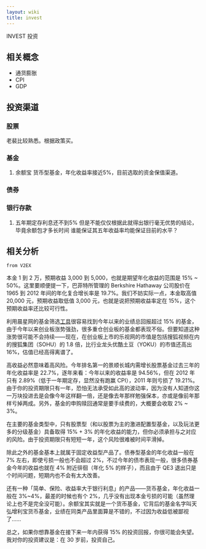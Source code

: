 ```yaml
---
layout: wiki
title: invest
---
```


INVEST 投资

## 相关概念
- 通货膨胀
- CPI
- GDP

## 投资渠道
### 股票
老裴比较熟悉。根据政策买。

### 基金
1. 余额宝
货币型基金，年化收益率接近5%，目前选取的资金保值渠道。

### 债券

### 银行存款
1. 五年期定存利息还不到5%
   但是不能仅仅根据此就得出银行毫无优势的结论，毕竟余额包才多长时间
   谁能保证其五年收益率均能保证目前的水平？

## 相关分析

`from V2EX`

本金 1 到 2 万，预期收益 3,000 到 5,000，也就是期望年化收益的范围是 15% ~ 50%。这里要顺便提一下，巴菲特所管理的 Berkshire Hathaway 公司股价在 1965 到 2012 年间的年化复合增长率是 19.7%。我们不妨实际一点，本金取高值 20,000 元，预期收益取低值 3,000 元，也就是说把预期收益率定在 15%，这个预期收益率还比较可行性。

利用晨星网的基金筛选[工具](http://cn.morningstar.com/fundselect/default.aspx)很容易找到今年以来的业绩总回报超过 15% 的基金，由于今年以来创业板涨势强劲，很多重仓创业板的基金都表现不俗。但要知道这种涨势很可能不会持续——现在，在创业板上市的乐视网的市值是包括搜狐视频在内的搜狐集团（SOHU）的 1.8 倍，比行业龙头优酷土豆（YOKU）的市值还高出 16%，估值已经高得离谱了。

高收益必然意味着高风险。今年排名第一的景顺长城内需增长股票基金过去三年的年化收益率是 22.7%，逐年来看：今年以来的收益率是 94.56%，但在 2012 年只有 2.89%（低于一年期定存，显然没有跑赢 CPI），2011 年则亏损了 19.21%。由于你的投资期限只有一年，恐怕无法承受如此高的波动率，因为没有人知道你这一万块投进去是会像今年这样翻一倍，还是像去年那样勉强保本，亦或是像前年那样亏掉两成。另外，基金的申购赎回通常是要手续费的，大概要会收取 2% ~ 3%。

在主要的基金类型中，只有股票型（和以股票为主的激进配置型基金，以及玩法更多的分级基金）具备取得 15% + 3% 的年化收益的能力，但你必须承担与之对应的风险。由于投资期限只有短短一年，这个风险很难被时间平滑掉。

除此之外的基金基本上就属于固定收益型产品了。债券型基金的年化收益一般在 7% 左右，即使亏损一般也不会超过 2%，不过今年的债市表现一般，很多债券基金今年的收益也就在 4% 附近徘徊（年化 5% 的样子），而且由于 QE3 退出只是个时间问题，短期内也不会有太大改善。

还有一种「简单、保险、收益率大于银行利息」的产品——货币基金，年化收益一般在 3%~4%，最差的时候也有个 2%，几乎没有出现本金亏损的可能（虽然理论上也不是完全没可能）。余额宝其实就是一个货币基金，它背后的基金名字叫天弘增利宝货币基金，业绩在同类产品里面算是不错的，不过因为收益低被鄙视了……

总之，如果你想靠基金在接下来一年内获得 15% 的投资回报，你很可能会失望。我对你的投资建议是：在 30 岁前，投资自己。